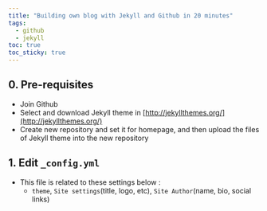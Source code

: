 ```yaml
---
title: "Building own blog with Jekyll and Github in 20 minutes"
tags: 
  - github
  - jekyll
toc: true
toc_sticky: true
---
```


## 0. Pre-requisites
 - Join Github
 - Select and download Jekyll theme in [http://jekyllthemes.org/](http://jekyllthemes.org/)
 - Create new repository and set it for homepage, and then upload the files of Jekyll theme into the new repository

## 1. Edit `_config.yml`
 - This file is related to these settings below :
   * `theme`, `Site settings`(title, logo, etc), `Site Author`(name, bio, social links)
